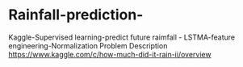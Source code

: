 # Rainfall-prediction-
Kaggle-Supervised learning-predict future raimfall - LSTMA-feature engineering-Normalization
Problem Description 
https://www.kaggle.com/c/how-much-did-it-rain-ii/overview
